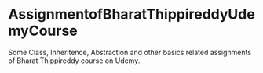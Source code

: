 # AssignmentofBharatThippireddyUdemyCourse
Some Class, Inheritence, Abstraction and other basics related assignments of Bharat Thippireddy course on Udemy.
